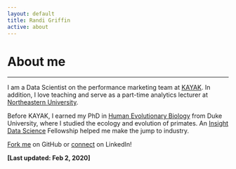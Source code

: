 ```yaml
---
layout: default
title: Randi Griffin
active: about
---
```


<p><h1>About me</h1></p>

___

I am a Data Scientist on the performance marketing team at [KAYAK](https://www.kayak.com/). In addition, I love teaching and serve as a part-time analytics lecturer at [Northeastern University](https://www.northeastern.edu/graduate/analytics/).

Before KAYAK, I earned my PhD in [Human Evolutionary Biology](https://evolutionaryanthropology.duke.edu/) from Duke University, where I studied the ecology and evolution of primates. An [Insight Data Science](https://www.insightdatascience.com/) Fellowship helped me make the jump to industry. 

[Fork me](https://github.com/rgriff23) on GitHub or [connect](https://www.linkedin.com/in/randigriffin) on LinkedIn! 

**[Last updated: Feb 2, 2020]**